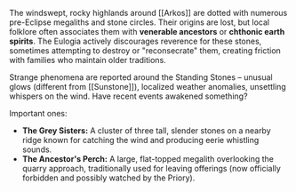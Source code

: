 The windswept, rocky highlands around [[Arkos]] are dotted with numerous pre-Eclipse megaliths and stone circles. Their origins are lost, but local folklore often associates them with **venerable ancestors** or **chthonic earth spirits**. The Eulogia actively discourages reverence for these stones, sometimes attempting to destroy or "reconsecrate" them, creating friction with families who maintain older traditions.

Strange phenomena are reported around the Standing Stones – unusual glows (different from [[Sunstone]]), localized weather anomalies, unsettling whispers on the wind. Have recent events awakened something? 

Important ones:

- **The Grey Sisters:** A cluster of three tall, slender stones on a nearby ridge known for catching the wind and producing eerie whistling sounds.
- **The Ancestor's Perch:** A large, flat-topped megalith overlooking the quarry approach, traditionally used for leaving offerings (now officially forbidden and possibly watched by the Priory).